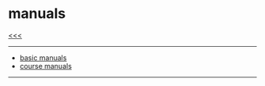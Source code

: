 
manuals
======

[<<<](https://github.com/ttltrk/PRG/blob/master/CODING.MD)

---

* <a href="https://github.com/ttltrk/PRG/blob/master/MANUALS.MD">basic manuals</a>
* <a href="https://github.com/ttltrk/PRG/blob/master/COUR_MAN.MD">course manuals</a>

---
